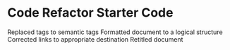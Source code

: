 # Code Refactor Starter Code

Replaced tags to semantic tags
Formatted document to a logical structure
Corrected links to appropriate destination
Retitled document